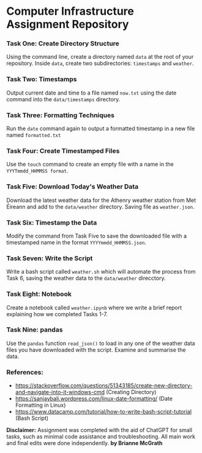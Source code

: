 # Computer Infrastructure Assignment Repository

### Task One: Create Directory Structure
Using the command line, create a directory named `data` at the root of your repository. Inside `data`, create two subdirectories: `timestamps` and `weather`. 

### Task Two: Timestamps
Output current date and time to a file named `now.txt` using the date command into the `data/timestamps` directory. 

### Task Three: Formatting Techniques
Run the `date` command again to output a formatted timestamp in a new file named `formatted.txt`

### Task Four: Create Timestamped Files
Use the `touch` command to create an empty file with a name in the `YYYTmmdd_HHMMSS format`. 

### Task Five: Download Today's Weather Data 
Download the latest weather data for the Athenry weather station from Met Éireann and add to the `data/weather` directory. Saving file as `weather.json`.

### Task Six: Timestamp the Data
Modify the command from Task Five to save the downloaded file with a timestamped name in the format `YYYYmmdd_HHMMSS.json`.

### Task Seven: Write the Script
Write a bash script called `weather.sh` which will automate the process from Task 6, saving the weather data to the `data/weather` direcctory. 

### Task Eight: Notebook
Create a notebook called `weather.ipynb` where we write a brief report explaining how we completed Tasks 1-7. 

### Task Nine: pandas
Use the `pandas` function `read_json()` to load in any one of the weather data files you have downloaded with the script. Examine and summarise the data. 

###  References: 

- https://stackoverflow.com/questions/51343185/create-new-directory-and-navigate-into-it-windows-cmd (Creating Directory)
- https://sanjaybali.wordpress.com/linux-date-formatting/ (Date Formatting in Linux)
- https://www.datacamp.com/tutorial/how-to-write-bash-script-tutorial (Bash Script)

**Disclaimer:** Assignment was completed with the aid of ChatGPT for small tasks, such as minimal code assistance and troubleshooting. All main work and final edits were done independently. 
**by Brianne McGrath**